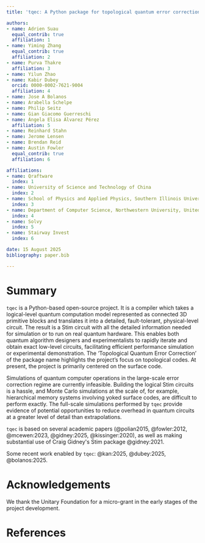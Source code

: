 ```yaml
---
title: 'tqec: A Python package for topological quantum error correction'

authors:
- name: Adrien Suau
  equal_contrib: true
  affiliation: 1
- name: Yiming Zhang
  equal_contrib: true
  affiliation: 2
- name: Purva Thakre
  affiliation: 3
- name: Yilun Zhao
- name: Kabir Dubey
  orcid: 0000-0002-7621-9004
  affiliation: 4
- name: Jose A Bolanos
- name: Arabella Schelpe
- name: Philip Seitz
- name: Gian Giacomo Guerreschi
- name: Ángela Elisa Álvarez Pérez
  affiliation: 5
- name: Reinhard Stahn
- name: Jerome Lensen
- name: Brendan Reid
- name: Austin Fowler
  equal_contrib: true
  affiliation: 6

affiliations:
- name: Qraftware
  index: 1
- name: University of Science and Technology of China
  index: 2
- name: School of Physics and Applied Physics, Southern Illinois University, Carbondale, IL, 62901, USA
  index: 3
- name: Department of Computer Science, Northwestern University, United States
  index: 4
- name: Solvy
  index: 5
- name: Stairway Invest
  index: 6

date: 15 August 2025
bibliography: paper.bib

---
```


# Summary

`tqec` is a Python-based open-source project. It is a compiler which takes a logical-level quantum
computation model represented as connected 3D primitive blocks and translates it into a detailed,
fault-tolerant, physical-level circuit. The result is a Stim circuit with all the detailed
information needed for simulation or to run on real quantum hardware. This enables both quantum algorithm
designers and experimentalists to rapidly iterate and obtain exact low-level circuits, facilitating
efficient performance simulation or experimental demonstration. The ‘Topological Quantum Error Correction’
of the package name highlights the project’s focus on topological codes. At present, the project is
primarily centered on the surface code.

Simulations of quantum computer operations in the large-scale error correction regime are currently
infeasible. Building the logical Stim circuits is a hassle, and Monte Carlo simulations at the scale of,
for example, hierarchical memory systems involving yoked surface codes, are difficult to perform exactly.
The full-scale simulations performed by `tqec` provide evidence of potential opportunities to reduce
overhead in quantum circuits at a greater level of detail than extrapolations.

`tqec` is based on several academic papers (@polian2015, @fowler:2012, @mcewen:2023, @gidney:2025, @kissinger:2020),
as well as making substantial use of Craig Gidney's Stim package @gidney:2021.

Some recent work enabled by `tqec`: @kan:2025, @dubey:2025, @bolanos:2025.

# Acknowledgements

We thank the Unitary Foundation for a micro-grant in the early stages of the project development.

# References
